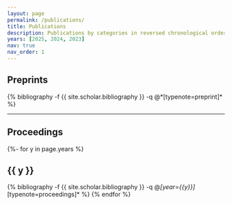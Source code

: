 ```yaml
---
layout: page
permalink: /publications/
title: Publications
description: Publications by categories in reversed chronological order. The asterisks(*) mean that authors are equal contribution.
years: [2025, 2024, 2023]
nav: true
nav_order: 1
---
```

<!-- _pages/publications.md -->
<div class="publications">

  <h2>Preprints</h2>
  {% bibliography -f {{ site.scholar.bibliography }} -q @*[typenote=preprint]* %}

  <hr />

  <h2>Proceedings</h2>

  {%- for y in page.years %}
    <h2 class="year">{{ y }}</h2>
    {% bibliography -f {{ site.scholar.bibliography }} -q @*[year={{y}}]*[typenote=proceedings]* %}
  {% endfor %}

</div>
